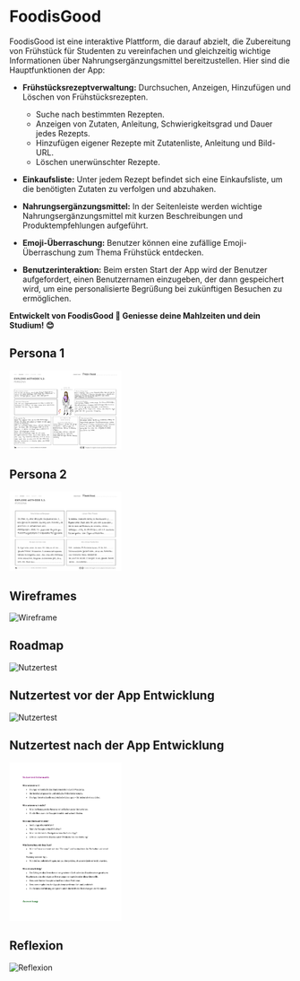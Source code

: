 # FoodisGood

FoodisGood ist eine interaktive Plattform, die darauf abzielt, die Zubereitung von Frühstück für Studenten zu vereinfachen und gleichzeitig wichtige Informationen über Nahrungsergänzungsmittel bereitzustellen. Hier sind die Hauptfunktionen der App:

- **Frühstücksrezeptverwaltung:** Durchsuchen, Anzeigen, Hinzufügen und Löschen von Frühstücksrezepten.
  - Suche nach bestimmten Rezepten.
  - Anzeigen von Zutaten, Anleitung, Schwierigkeitsgrad und Dauer jedes Rezepts.
  - Hinzufügen eigener Rezepte mit Zutatenliste, Anleitung und Bild-URL.
  - Löschen unerwünschter Rezepte.

- **Einkaufsliste:** Unter jedem Rezept befindet sich eine Einkaufsliste, um die benötigten Zutaten zu verfolgen und abzuhaken.

- **Nahrungsergänzungsmittel:** In der Seitenleiste werden wichtige Nahrungsergänzungsmittel mit kurzen Beschreibungen und Produktempfehlungen aufgeführt.

- **Emoji-Überraschung:** Benutzer können eine zufällige Emoji-Überraschung zum Thema Frühstück entdecken.

- **Benutzerinteraktion:** Beim ersten Start der App wird der Benutzer aufgefordert, einen Benutzernamen einzugeben, der dann gespeichert wird, um eine personalisierte Begrüßung bei zukünftigen Besuchen zu ermöglichen.

**Entwickelt von FoodisGood 🍳 Geniesse deine Mahlzeiten und dein Studium! 😊**

## Persona 1
<img src="Persona's/Persona1.pdf" alt="Persona 1" style="width:200px;"/>

## Persona 2
<img src="Persona's/Persona2.pdf" alt="Persona 2" style="width:200px;"/>

## Wireframes
<img src="Wireframe/Wireframes.pdf" alt="Wireframe" style="width:200px;"/>

## Roadmap
<img src="Roadmap.md" alt="Nutzertest" style="width:200px;"/>

## Nutzertest vor der App Entwicklung
<img src="Nutzerteste/Nutzertest-vor-App-Entwicklung.pdf" alt="Nutzertest" style="width:200px;"/>

## Nutzertest nach der App Entwicklung
<img src="Nutzerteste/Nutzertest-nach-App-Entwicklung.pdf" alt="Nutzertest" style="width:200px;"/>

## Reflexion
<img src="Reflexion & Learnings.md" alt="Reflexion" style="width:200px;"/>





